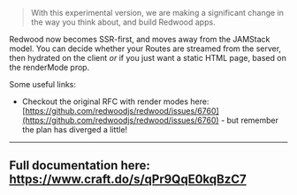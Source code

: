 > With this experimental version, we are making a significant change in the way you think about, and build Redwood apps.

Redwood now becomes SSR-first, and moves away from the JAMStack model. You can decide whether your Routes are streamed from the server, then hydrated on the client *or* if you just want a static HTML page, based on the renderMode prop.


Some useful links:

- Checkout the original RFC with render modes here: [https://github.com/redwoodjs/redwood/issues/6760](https://github.com/redwoodjs/redwood/issues/6760) - but remember the plan has diverged a little!

---

## Full documentation here: https://www.craft.do/s/qPr9QqE0kqBzC7
